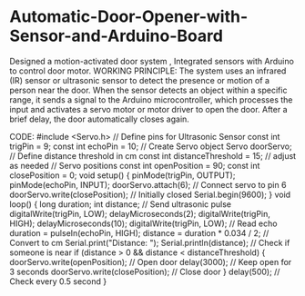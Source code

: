 # Automatic-Door-Opener-with-Sensor-and-Arduino-Board
Designed a motion-activated door system , Integrated sensors with Arduino to control door motor.
WORKING PRINCIPLE:
The system uses an infrared (IR) sensor or ultrasonic sensor to detect the presence or motion of a person near the door. When the sensor detects an object within a specific range, it sends a signal to the Arduino microcontroller, which processes the input and activates a servo motor or motor driver to open the door. After a brief delay, the door automatically closes again.

CODE:
#include <Servo.h>
// Define pins for Ultrasonic Sensor
const int trigPin = 9;
const int echoPin = 10;
// Create Servo object
Servo doorServo;
// Define distance threshold in cm
const int distanceThreshold = 15; // adjust as needed
// Servo positions
const int openPosition = 90;
const int closePosition = 0;
void setup() {
  pinMode(trigPin, OUTPUT);
  pinMode(echoPin, INPUT);
  doorServo.attach(6); // Connect servo to pin 6
  doorServo.write(closePosition); // Initially closed
  Serial.begin(9600);
}
void loop() {
  long duration;
  int distance;
  // Send ultrasonic pulse
  digitalWrite(trigPin, LOW);
  delayMicroseconds(2);
  digitalWrite(trigPin, HIGH);
  delayMicroseconds(10);
  digitalWrite(trigPin, LOW);
  // Read echo
  duration = pulseIn(echoPin, HIGH);
  distance = duration * 0.034 / 2; // Convert to cm
  Serial.print("Distance: ");
  Serial.println(distance);
  // Check if someone is near
  if (distance > 0 && distance < distanceThreshold) {
    doorServo.write(openPosition); // Open door
    delay(3000); // Keep open for 3 seconds
    doorServo.write(closePosition); // Close door
  }
  delay(500); // Check every 0.5 second
}

